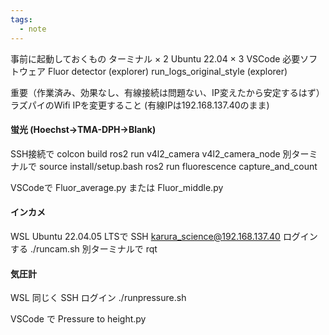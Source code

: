 ```yaml
---
tags:
  - note
---
```

事前に起動しておくもの
ターミナル × 2
Ubuntu 22.04 × 3
VSCode 必要ソフトウェア
Fluor detector (explorer)
run_logs_original_style (explorer)

重要（作業済み、効果なし、有線接続は問題ない、IP変えたから安定するはず）
ラズパイのWifi IPを変更すること
(有線IPは192.168.137.40のまま)

#### 蛍光 (Hoechst→TMA-DPH→Blank)
SSH接続で
colcon build
ros2 run v4l2_camera v4l2_camera_node
別ターミナルで
source install/setup.bash
ros2 run fluorescence capture_and_count

VSCodeで Fluor_average.py または Fluor_middle.py

#### インカメ
WSL Ubuntu 22.04.05 LTSで
SSH karura_science@192.168.137.40
ログインする
./runcam.sh
別ターミナルで
rqt

#### 気圧計
WSL 同じく
SSH ログイン
./runpressure.sh

VSCode で Pressure to height.py